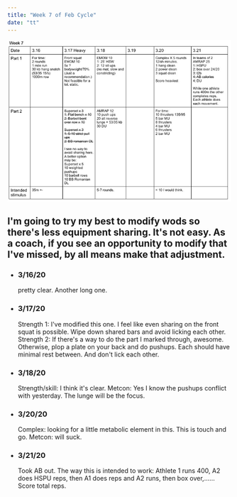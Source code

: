 ```yaml
---
title: "Week 7 of Feb Cycle"
date: "tt"
---
```

![workouts](./week7.jpg)
## I'm going to try my best to modify wods so there's less equipment sharing.  It's not easy.  As a coach, if you see an opportunity to modify that I've missed, by all means make that adjustment. 
*  ### 3/16/20
    pretty clear.  Another long one. 
* ### 3/17/20
    Strength 1: I've modified this one.  I feel like even sharing on the front squat is possible.  Wipe down shared bars and avoid licking each other. 
    Strength 2: If there's a way to do the part I marked through, awesome. Otherwise, plop a plate on your back and do pushups. Each should have minimal rest between. And don't lick each other.
* ### 3/18/20
    Strength/skill: I think it's clear. Metcon: Yes I know the pushups conflict with yesterday. The lunge will be the focus. 
* ### 3/20/20 
    Complex: looking for a little metabolic element in this. This is touch and go. Metcon: will suck. 
* ### 3/21/20
    Took AB out.  The way this is intended to work: Athlete 1 runs 400, A2 does HSPU reps, then A1 does reps and A2 runs, then box over,...... Score total reps.